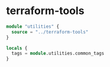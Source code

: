 # terraform-tools

```terraform
module "utilities" {
  source = "../terraform-tools"
}

locals {
  tags = module.utilities.common_tags
}
```
